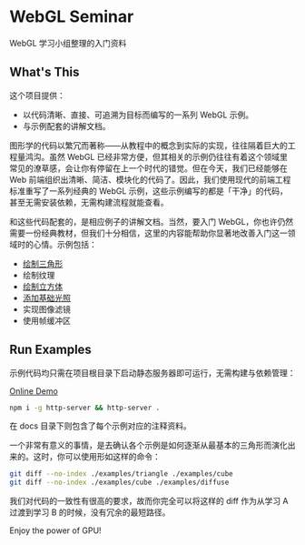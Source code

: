 # WebGL Seminar
WebGL 学习小组整理的入门资料


## What's This
这个项目提供：

* 以代码清晰、直接、可追溯为目标而编写的一系列 WebGL 示例。
* 与示例配套的讲解文档。

图形学的代码以繁冗而著称——从教程中的概念到实际的实现，往往隔着巨大的工程量鸿沟。虽然 WebGL 已经非常方便，但其相关的示例仍往往有着这个领域里常见的潦草感，会让你有停留在上一个时代的错觉。但在今天，我们已经能够在 Web 前端组织出清晰、简洁、模块化的代码了。因此，我们使用现代的前端工程标准重写了一系列经典的 WebGL 示例，这些示例编写的都是「干净」的代码，甚至无需安装依赖，无需构建流程就能查看。

和这些代码配套的，是相应例子的讲解文档。当然，要入门 WebGL，你也许仍然需要一份经典教材，但我们十分相信，这里的内容能帮助你显著地改善入门这一领域时的心情。示例包括：

* [绘制三角形](./examples/triangle)
* 绘制纹理
* [绘制立方体](./examples/cube)
* [添加基础光照](./examples/lighting)
* 实现图像滤镜
* 使用帧缓冲区


## Run Examples
示例代码均只需在项目根目录下启动静态服务器即可运行，无需构建与依赖管理：

[Online Demo](https://doodlewind.github.io/webgl-seminar/examples)

``` bash
npm i -g http-server && http-server .
```

在 docs 目录下则包含了每个示例对应的注释资料。

一个非常有意义的事情，是去确认各个示例是如何逐渐从最基本的三角形而演化出来的。这时，你可以使用形如这样的命令：

``` bash
git diff --no-index ./examples/triangle ./examples/cube
git diff --no-index ./examples/cube ./examples/diffuse
```

我们对代码的一致性有很高的要求，故而你完全可以将这样的 diff 作为从学习 A 过渡到学习 B 的时候，没有冗余的最短路径。

Enjoy the power of GPU!
